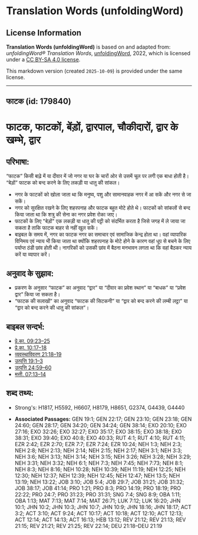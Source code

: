 # Translation Words (unfoldingWord)

## License Information

**Translation Words (unfoldingWord)** is based on and adapted from: _unfoldingWord® Translation Words_, [unfoldingWord](https://unfoldingword.org/utw), 2022, which is licensed under a [CC BY-SA 4.0 license](https://creativecommons.org/licenses/by-sa/4.0/legalcode.en).

This markdown version (created `2025-10-09`) is provided under the same license.



--------------------------------

## फाटक (id: 179840)

फाटक, फाटकों, बेंड़ों, द्वारपाल, चौकीदारों, द्वार के खम्भे, द्वार
=================================================================

परिभाषा:
--------

“फाटक” किसी बाढ़े में या दीवार में जो नगर या घर के चारों ओर से उसमें चूल पर लगी एक बाधा होती है। “बेड़ों” फाटक को बन्द करने के लिए लकड़ी या धातु की सांकल।

* नगर के फाटकों को खोला जाता था कि मनुष्य, पशु और सामानवाहक नगर में आ सकें और नगर से जा सकें।
* नगर को सुरक्षित रखने के लिए शहरपनाह और फाटक बहुत मोटे होते थे। फाटकों को सांकलों से बन्द किया जाता था कि शत्रु की सेना का नगर प्रवेश रोका जाए।
* फाटकों के लिए "बेड़ों" एक लकड़ी या धातु की पट्टी को संदर्भित करता है जिसे जगह में ले जाया जा सकता है ताकि फाटक बाहर से नहीं खुल सकें।
* बाइबल के समय में, नगर का फाटक नगर का समाचार एवं सामाजिक केन्द्र होता था। वहां व्यापारिक विनिमय एवं न्याय भी किया जाता था क्योंकि शहरपनाह के मोटे होने के कारण वहां धूप से बचने के लिए पर्याप्त ठंडी छांव होती थी। नागरिकों को उसकी छांव में बैठना मनभावन लगता था कि वहां बैठकर न्याय करें या व्यापार करें।

अनुवाद के सुझाव:
----------------

* प्रकरण के अनुसार “फाटक” का अनुवाद “द्वार” या “दीवार का प्रवेश स्थान” या “बाधक” या “प्रवेश द्वार” किया जा सकता है।
* “फाटक की सलाखों” का अनुवाद “फाटक की सिटकनी” या “द्वार को बन्द करने की लम्बी लट्ठा” या “द्वार को बन्द करने की धातु की सांकल”।

बाइबल सन्दर्भ:
--------------

* [प्रे.का. 09:23–25](https://ref.ly/Acts9:23-Acts9:25)
* [प्रे.का. 10:17–18](https://ref.ly/Acts10:17-Acts10:18)
* [व्यवस्थाविवरण 21:18–19](https://ref.ly/Deut21:18-Deut21:19)
* [उत्पत्ति 19:1–3](https://ref.ly/Gen19:1-Gen19:3)
* [उत्पत्ति 24:59–60](https://ref.ly/Gen24:59-Gen24:60)
* [मत्ती. 07:13–14](https://ref.ly/Matt7:13-Matt7:14)

शब्द तथ्य:
----------

* Strong's: H1817, H5592, H6607, H8179, H8651, G2374, G4439, G4440

* **Associated Passages:** GEN 19:1; GEN 22:17; GEN 23:10; GEN 23:18; GEN 24:60; GEN 28:17; GEN 34:20; GEN 34:24; GEN 38:14; EXO 20:10; EXO 27:16; EXO 32:26; EXO 32:27; EXO 35:17; EXO 38:15; EXO 38:18; EXO 38:31; EXO 39:40; EXO 40:8; EXO 40:33; RUT 4:1; RUT 4:10; RUT 4:11; EZR 2:42; EZR 2:70; EZR 7:7; EZR 7:24; EZR 10:24; NEH 1:3; NEH 2:3; NEH 2:8; NEH 2:13; NEH 2:14; NEH 2:15; NEH 2:17; NEH 3:1; NEH 3:3; NEH 3:6; NEH 3:13; NEH 3:14; NEH 3:15; NEH 3:26; NEH 3:28; NEH 3:29; NEH 3:31; NEH 3:32; NEH 6:1; NEH 7:3; NEH 7:45; NEH 7:73; NEH 8:1; NEH 8:3; NEH 8:16; NEH 10:28; NEH 10:39; NEH 11:19; NEH 12:25; NEH 12:30; NEH 12:37; NEH 12:39; NEH 12:45; NEH 12:47; NEH 13:5; NEH 13:19; NEH 13:22; JOB 3:10; JOB 5:4; JOB 29:7; JOB 31:21; JOB 31:32; JOB 38:17; JOB 41:14; PRO 1:21; PRO 8:3; PRO 14:19; PRO 18:19; PRO 22:22; PRO 24:7; PRO 31:23; PRO 31:31; SNG 7:4; SNG 8:9; OBA 1:11; OBA 1:13; MAT 7:13; MAT 7:14; MAT 26:71; LUK 7:12; LUK 16:20; JHN 10:1; JHN 10:2; JHN 10:3; JHN 10:7; JHN 10:9; JHN 18:16; JHN 18:17; ACT 3:2; ACT 3:10; ACT 9:24; ACT 10:17; ACT 10:18; ACT 12:10; ACT 12:13; ACT 12:14; ACT 14:13; ACT 16:13; HEB 13:12; REV 21:12; REV 21:13; REV 21:15; REV 21:21; REV 21:25; REV 22:14; DEU 21:18–DEU 21:19

